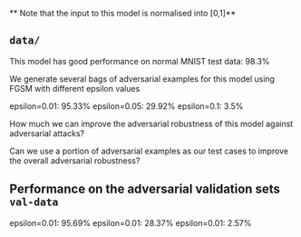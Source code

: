 
** Note that the input to this model is normalised into [0,1]**

## ``data/`` 
This model has good performance on normal MNIST test data: 98.3%

We generate several bags of adversarial examples for this model using FGSM with different epsilon values

epsilon=0.01: 95.33%
epsilon=0.05: 29.92%
epsilon=0.1:  3.5%

How much we can improve the adversarial robustness of this model against adversarial attacks?

Can we use a portion of adversarial examples as our test cases to improve the overall adversarial robustness?


## Performance on the adversarial validation sets ``val-data``
epsilon=0.01: 95.69%
epsilon=0.01: 28.37%
epsilon=0.01: 2.57%
